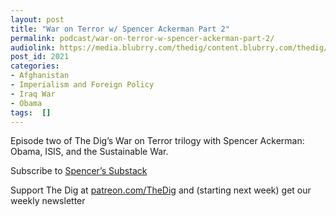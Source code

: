 ```yaml
---
layout: post
title: "War on Terror w/ Spencer Ackerman Part 2"
permalink: podcast/war-on-terror-w-spencer-ackerman-part-2/
audiolink: https://media.blubrry.com/thedig/content.blubrry.com/thedig/The_Dig-EP_321-Ackerman.mp3
post_id: 2021
categories: 
- Afghanistan
- Imperialism and Foreign Policy
- Iraq War
- Obama
tags:  []
---
```


Episode two of The Dig’s War on Terror trilogy with Spencer Ackerman: Obama, ISIS, and the Sustainable War.

Subscribe to [Spencer’s Substack](https://www.foreverwars.substack.com/people/2576701-spencer-ackerman)

Support The Dig at [patreon.com/TheDig](http://www.patreon.com/TheDig)  and (starting next week) get our weekly newsletter